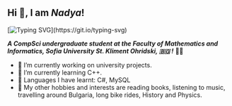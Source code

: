 ## Hi 👋, I am _Nadya_!

[![Typing SVG](https://readme-typing-svg.demolab.com?font=Fira+Code&size=21&pause=1000&color=C194F7&center=true&background=AA1F7400&multiline=true&width=1000&size=21&lines=Personal+profile+for+all+of+my+future+university+projects.)](https://git.io/typing-svg)

**_A CompSci undergraduate student at the Faculty of Mathematics and Informatics, Sofia University St. Kliment Ohridski, :bulgaria:	!_**
 :woman_technologist:	

- 🔭 I’m currently working on university projects.
- 🌱 I’m currently learning C++.
- 🧠 Languages I have learnt: C#, MySQL
- :stars:	My other hobbies and interests are reading books, listening to music, travelling around Bulgaria, long bike rides, History and Physics.
